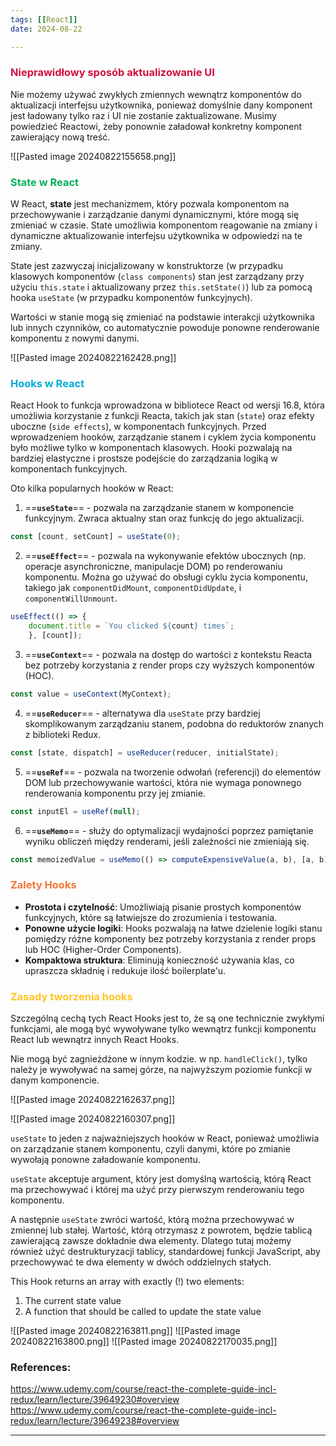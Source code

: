 ```yaml
--- 
tags: [[React]]
date: 2024-08-22

---
```

### <span style="color: #d11141;">Nieprawidłowy sposób aktualizowanie UI</span>

Nie możemy używać zwykłych zmiennych wewnątrz komponentów do aktualizacji
interfejsu użytkownika, ponieważ domyślnie dany komponent jest ładowany tylko raz i UI nie zostanie zaktualizowane. Musimy powiedzieć Reactowi, żeby ponownie załadował konkretny komponent zawierający nową treść.

![[Pasted image 20240822155658.png]]
### <span style="color: #00b159;">State w React</span>

W React, **state** jest mechanizmem, który pozwala komponentom na przechowywanie i zarządzanie danymi dynamicznymi, które mogą się zmieniać w czasie. State umożliwia komponentom reagowanie na zmiany i dynamiczne aktualizowanie interfejsu użytkownika w odpowiedzi na te zmiany.

State jest zazwyczaj inicjalizowany w konstruktorze (w przypadku klasowych komponentów  (`class components`) stan jest zarządzany przy użyciu `this.state` i aktualizowany przez `this.setState()`) lub za pomocą hooka `useState` (w przypadku komponentów funkcyjnych).

 Wartości w stanie mogą się zmieniać na podstawie interakcji użytkownika lub innych czynników, co automatycznie powoduje ponowne renderowanie komponentu z nowymi danymi.

![[Pasted image 20240822162428.png]]
### <span style="color: #00aedb;">Hooks w React</span>

React Hook to funkcja wprowadzona w bibliotece React od wersji 16.8, która umożliwia korzystanie z funkcji Reacta, takich jak stan (`state`) oraz efekty uboczne (`side effects`), w komponentach funkcyjnych. Przed wprowadzeniem hooków, zarządzanie stanem i cyklem życia komponentu było możliwe tylko w komponentach klasowych. Hooki pozwalają na bardziej elastyczne i prostsze podejście do zarządzania logiką w komponentach funkcyjnych.

Oto kilka popularnych hooków w React:

1. ==**`useState`**== - pozwala na zarządzanie stanem w komponencie funkcyjnym. Zwraca aktualny stan oraz funkcję do jego aktualizacji.
```js
const [count, setCount] = useState(0);
```

2. ==**`useEffect`**== - pozwala na wykonywanie efektów ubocznych (np. operacje asynchroniczne, manipulacje DOM) po renderowaniu komponentu. Można go używać do obsługi cyklu życia komponentu, takiego jak `componentDidMount`, `componentDidUpdate`, i `componentWillUnmount`.
```js
useEffect(() => {   
	document.title = `You clicked ${count} times`; 
	}, [count]);
```

3. ==**`useContext`**== - pozwala na dostęp do wartości z kontekstu Reacta bez potrzeby korzystania z render props czy wyższych komponentów (HOC).
```js
const value = useContext(MyContext);
```

4. ==**`useReducer`**== - alternatywa dla `useState` przy bardziej skomplikowanym zarządzaniu stanem, podobna do reduktorów znanych z biblioteki Redux.
```js
const [state, dispatch] = useReducer(reducer, initialState);
```

5. ==**`useRef`**== - pozwala na tworzenie odwołań (referencji) do elementów DOM lub przechowywanie wartości, która nie wymaga ponownego renderowania komponentu przy jej zmianie.
```js
const inputEl = useRef(null);
```

6. ==**`useMemo`**== - służy do optymalizacji wydajności poprzez pamiętanie wyniku obliczeń między renderami, jeśli zależności nie zmieniają się.
```js
const memoizedValue = useMemo(() => computeExpensiveValue(a, b), [a, b]);
```

### <span style="color: #f37735">Zalety Hooks</span>

- **Prostota i czytelność**: Umożliwiają pisanie prostych komponentów funkcyjnych, które są łatwiejsze do zrozumienia i testowania.
- **Ponowne użycie logiki**: Hooks pozwalają na łatwe dzielenie logiki stanu pomiędzy różne komponenty bez potrzeby korzystania z render props lub HOC (Higher-Order Components).
- **Kompaktowa struktura**: Eliminują konieczność używania klas, co upraszcza składnię i redukuje ilość boilerplate'u.


### <span style="color: #ffc425;">Zasady tworzenia hooks</span>

Szczególną cechą tych React Hooks jest to, że są one technicznie zwykłymi funkcjami, ale mogą być wywoływane tylko wewnątrz funkcji komponentu React lub wewnątrz innych React Hooks.

Nie mogą być zagnieżdżone w innym kodzie. w np. `handleClick()`, tylko należy je wywoływać na samej górze, na najwyższym poziomie funkcji w danym komponencie.

![[Pasted image 20240822162637.png]]

![[Pasted image 20240822160307.png]]

`useState` to jeden z najważniejszych hooków w React, ponieważ umożliwia on zarządzanie stanem komponentu, czyli danymi, które po zmianie wywołają ponowne załadowanie komponentu.

`useState` akceptuje argument, który jest domyślną wartością, którą React ma przechowywać i której ma użyć przy pierwszym renderowaniu tego komponentu.

A następnie `useState` zwróci wartość, którą można przechowywać w zmiennej lub stałej. Wartość, którą otrzymasz z powrotem, będzie tablicą zawierającą zawsze dokładnie dwa elementy. Dlatego tutaj możemy również użyć destrukturyzacji tablicy, standardowej funkcji JavaScript, aby przechowywać te dwa elementy w dwóch oddzielnych stałych. 

This Hook returns an array with exactly (!) two elements:
1. The current state value
2. A function that should be called to update the state value

![[Pasted image 20240822163811.png]]
![[Pasted image 20240822163800.png]]
![[Pasted image 20240822170035.png]]




### References:
https://www.udemy.com/course/react-the-complete-guide-incl-redux/learn/lecture/39649230#overview
https://www.udemy.com/course/react-the-complete-guide-incl-redux/learn/lecture/39649238#overview

---



